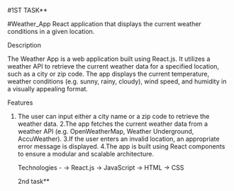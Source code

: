 #1ST TASK**

#Weather_App
React application that displays the current weather conditions in a given location.


Description

The Weather App is a web application built using React.js. It utilizes a weather API to retrieve the current weather data for a specified location, such as a city or zip code. The app displays the current temperature, weather conditions (e.g. sunny, rainy, cloudy), wind speed, and humidity in a visually appealing format.

Features

1. The user can input either a city name or a zip code to retrieve the weather data. 2.The app fetches the current weather data from a weather API (e.g. OpenWeatherMap, Weather Underground, AccuWeather). 3.If the user enters an invalid location, an appropriate error message is displayed. 4.The app is built using React components to ensure a modular and scalable architecture.

   Technologies -
 -> React.js -> JavaScript -> HTML -> CSS

   2nd task**
